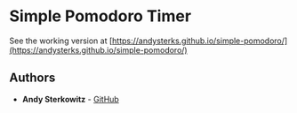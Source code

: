# Simple Pomodoro Timer

See the working version at [https://andysterks.github.io/simple-pomodoro/](https://andysterks.github.io/simple-pomodoro/)

## Authors

* **Andy Sterkowitz** - [GitHub](https://github.com/andysterks)